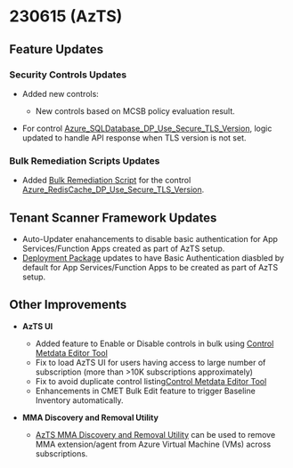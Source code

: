 # 230615 (AzTS)

## Feature Updates

### Security Controls Updates
* Added new controls:  
    *  New controls based on MCSB policy evaluation result.
 
* For control [Azure_SQLDatabase_DP_Use_Secure_TLS_Version](../Control%20coverage/Feature/SQLServer.md), logic updated to handle API response when TLS version is not set.


### Bulk Remediation Scripts Updates
 * Added [Bulk Remediation Script](../Scripts/RemediationScripts/Remediate-SetRedisCacheMinReqTLSVersion.ps1) for the control [Azure_RedisCache_DP_Use_Secure_TLS_Version](../Control%20coverage/Feature/RedisCache.md#azure_rediscache_dp_use_secure_tls_version).

## Tenant Scanner Framework Updates
* Auto-Updater enahancements to disable basic authentication for App Services/Function Apps created as part of AzTS setup. 
* [Deployment Package](https://github.com/azsk/AzTS-docs/raw/main/TemplateFiles/DeploymentFiles.zip) updates to have Basic Authentication diasbled by default for App Services/Function Apps to be created as part of AzTS setup. 

## Other Improvements
* **AzTS UI** 
    * Added feature to Enable or Disable controls in bulk using [Control Metdata Editor Tool](../06-Customizing%20AzTS%20for%20your%20org/Extending%20AzTS/Readme.md##control-metadata-editor-tool)
    * Fix to load AzTS UI for users having access to large number of subscription (more than >10K subscriptions approximately)
    * Fix to avoid duplicate control listing[Control Metdata Editor Tool](../06-Customizing%20AzTS%20for%20your%20org/Extending%20AzTS/Readme.md##control-metadata-editor-tool) 
    * Enhancements in CMET Bulk Edit feature to trigger Baseline Inventory automatically.

* **MMA Discovery and Removal Utility**

    * [AzTS MMA Discovery and Removal Utility](../MMA%20Removal%20Utility/README.md#overview) can be used to remove MMA extension/agent from Azure Virtual Machine (VMs) across subscriptions.
 





